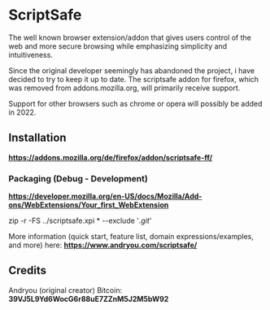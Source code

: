 # ScriptSafe
The well known browser extension/addon that gives users control of the web and more secure browsing while emphasizing simplicity and intuitiveness.

Since the original developer seemingly has abandoned the project, i have decided to try to keep it up to date.
The scriptsafe addon for firefox, which was removed from addons.mozilla.org, will primarily receive support.

Support for other browsers such as chrome or opera will possibly be added in 2022.


## Installation
**https://addons.mozilla.org/de/firefox/addon/scriptsafe-ff/**

### Packaging (Debug - Development)
**https://developer.mozilla.org/en-US/docs/Mozilla/Add-ons/WebExtensions/Your_first_WebExtension**

zip -r -FS ../scriptsafe.xpi * --exclude '*.git*'

More information (quick start, feature list, domain expressions/examples, and more) here: **https://www.andryou.com/scriptsafe/**


## Credits
Andryou (original creator) Bitcoin: **39VJ5L9Yd6WocG6r88uE7ZZnM5J2M5bW92**
